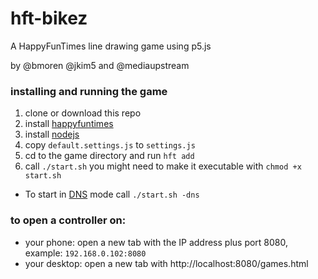 # hft-bikez
A HappyFunTimes line drawing game using p5.js

by @bmoren @jkim5 and @mediaupstream

### installing and running the game

1. clone or download this repo
2. install [happyfuntimes](http://superhappyfuntimes.net/install)
3. install [nodejs](https://nodejs.org)
5. copy `default.settings.js` to `settings.js`
6. cd to the game directory and run `hft add`
7. call `./start.sh` you might need to make it executable with `chmod +x start.sh`
  - To start in [DNS](https://github.com/greggman/HappyFunTimes/blob/master/docs/network.md) mode call `./start.sh -dns`

### to open a controller on:
- your phone: open a new tab with the IP address plus port 8080, example: `192.168.0.102:8080`
- your desktop: open a new tab with http://localhost:8080/games.html
